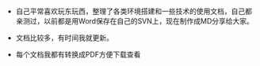 #
- 自己平常喜欢玩东玩西，整理了各类环境搭建和一些技术的使用文档，自己都亲测过，以前都是用Word保存在自己的SVN上，现在制作成MD分享给大家。

- 文档比较多，有时间我就更新。

- 每个文档我都有转换成PDF方便下载查看

#